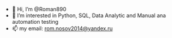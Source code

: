 - 👋 Hi, I’m @Roman890
- 👀 I’m interested in Python, SQL, Data Analytic and Manual ana automation testing
- 📫 my email: rom.nosov2014@yandex.ru

<!---
Roman890/Roman890 is a ✨ special ✨ repository because its `README.md` (this file) appears on your GitHub profile.
You can click the Preview link to take a look at your changes.
--->
